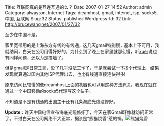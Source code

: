 Title: 互联网真的是互连互通的么？
Date: 2007-01-27 14:52
Author: admin
Category: alwayson, Internet
Tags: dreamhost, gmail, Internet, isp, socks5, 中国, 互联网
Slug: 32
Status: published
Wordpress-Id: 32
Link: http://brucewang.net/2007/01/27/32

至少在中国不是。

家里宽带用的是上海东方有线的有线通，这几天gmail特别慢，基本上不可用，我就纳闷，白天在公司用得好好的，为什么到了晚上在家里就那么慢，听[xuer](http://xuerchen.com)说也有同样问题，还以为是撞墙了。  

但是gmail是日常工具，没了几乎没法工作了，于是就尝试一下找个代理上，结果发现就算通过国内其他ISP代理出去，也比有线通直接连快得多!  

原来访问比较慢的像dreamhost上面的机器也可以用这种方法解决，我现在就在通过一个中国移动的socks5代理写这个帖子。

不知道是不是有线通的出国主干还有几条海底光缆没修好。

**Update**：昨天中国电信宣布海底光缆修好了，今天在家Gmail好像就访问正常了。不过白天在公司网络不大正常，据说是“熊猫烧香”惹的祸。![熊猫烧香](http://brucewang.net/wp-content/uploads/2007/01/panda.gif)
